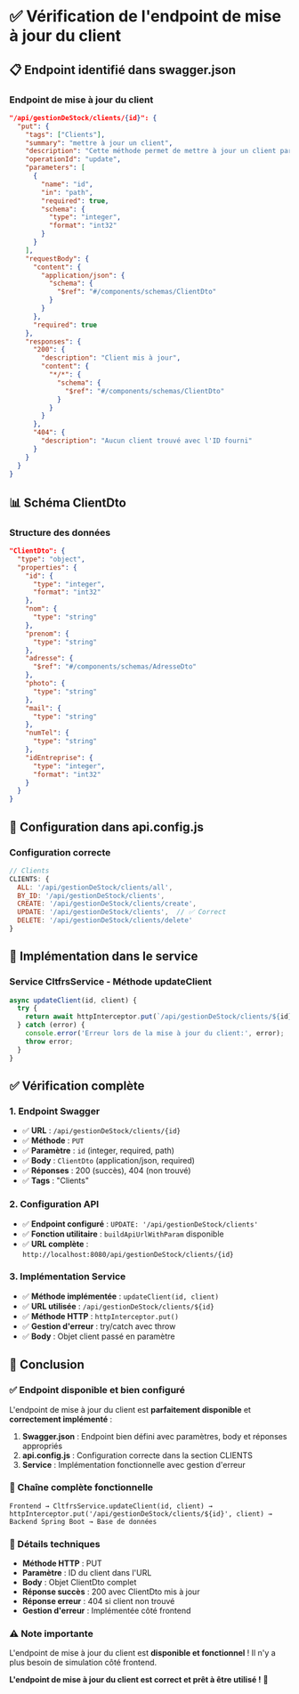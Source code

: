 # ✅ Vérification de l'endpoint de mise à jour du client

## 📋 **Endpoint identifié dans swagger.json**

### **Endpoint de mise à jour du client**
```json
"/api/gestionDeStock/clients/{id}": {
  "put": {
    "tags": ["Clients"],
    "summary": "mettre à jour un client",
    "description": "Cette méthode permet de mettre à jour un client par son ID",
    "operationId": "update",
    "parameters": [
      {
        "name": "id",
        "in": "path",
        "required": true,
        "schema": {
          "type": "integer",
          "format": "int32"
        }
      }
    ],
    "requestBody": {
      "content": {
        "application/json": {
          "schema": {
            "$ref": "#/components/schemas/ClientDto"
          }
        }
      },
      "required": true
    },
    "responses": {
      "200": {
        "description": "Client mis à jour",
        "content": {
          "*/*": {
            "schema": {
              "$ref": "#/components/schemas/ClientDto"
            }
          }
        }
      },
      "404": {
        "description": "Aucun client trouvé avec l'ID fourni"
      }
    }
  }
}
```

## 📊 **Schéma ClientDto**

### **Structure des données**
```json
"ClientDto": {
  "type": "object",
  "properties": {
    "id": {
      "type": "integer",
      "format": "int32"
    },
    "nom": {
      "type": "string"
    },
    "prenom": {
      "type": "string"
    },
    "adresse": {
      "$ref": "#/components/schemas/AdresseDto"
    },
    "photo": {
      "type": "string"
    },
    "mail": {
      "type": "string"
    },
    "numTel": {
      "type": "string"
    },
    "idEntreprise": {
      "type": "integer",
      "format": "int32"
    }
  }
}
```

## 🔧 **Configuration dans api.config.js**

### **Configuration correcte**
```javascript
// Clients
CLIENTS: {
  ALL: '/api/gestionDeStock/clients/all',
  BY_ID: '/api/gestionDeStock/clients',
  CREATE: '/api/gestionDeStock/clients/create',
  UPDATE: '/api/gestionDeStock/clients',  // ✅ Correct
  DELETE: '/api/gestionDeStock/clients/delete'
}
```

## 🚀 **Implémentation dans le service**

### **Service CltfrsService - Méthode updateClient**
```javascript
async updateClient(id, client) {
  try {
    return await httpInterceptor.put(`/api/gestionDeStock/clients/${id}`, client);
  } catch (error) {
    console.error('Erreur lors de la mise à jour du client:', error);
    throw error;
  }
}
```

## ✅ **Vérification complète**

### **1. Endpoint Swagger**
- ✅ **URL** : `/api/gestionDeStock/clients/{id}`
- ✅ **Méthode** : `PUT`
- ✅ **Paramètre** : `id` (integer, required, path)
- ✅ **Body** : `ClientDto` (application/json, required)
- ✅ **Réponses** : 200 (succès), 404 (non trouvé)
- ✅ **Tags** : "Clients"

### **2. Configuration API**
- ✅ **Endpoint configuré** : `UPDATE: '/api/gestionDeStock/clients'`
- ✅ **Fonction utilitaire** : `buildApiUrlWithParam` disponible
- ✅ **URL complète** : `http://localhost:8080/api/gestionDeStock/clients/{id}`

### **3. Implémentation Service**
- ✅ **Méthode implémentée** : `updateClient(id, client)`
- ✅ **URL utilisée** : `/api/gestionDeStock/clients/${id}`
- ✅ **Méthode HTTP** : `httpInterceptor.put()`
- ✅ **Gestion d'erreur** : try/catch avec throw
- ✅ **Body** : Objet client passé en paramètre

## 🎯 **Conclusion**

### **✅ Endpoint disponible et bien configuré**

L'endpoint de mise à jour du client est **parfaitement disponible** et **correctement implémenté** :

1. **Swagger.json** : Endpoint bien défini avec paramètres, body et réponses appropriés
2. **api.config.js** : Configuration correcte dans la section CLIENTS
3. **Service** : Implémentation fonctionnelle avec gestion d'erreur

### **🔗 Chaîne complète fonctionnelle**
```
Frontend → CltfrsService.updateClient(id, client) → 
httpInterceptor.put('/api/gestionDeStock/clients/${id}', client) → 
Backend Spring Boot → Base de données
```

### **📝 Détails techniques**
- **Méthode HTTP** : PUT
- **Paramètre** : ID du client dans l'URL
- **Body** : Objet ClientDto complet
- **Réponse succès** : 200 avec ClientDto mis à jour
- **Réponse erreur** : 404 si client non trouvé
- **Gestion d'erreur** : Implémentée côté frontend

### **⚠️ Note importante**
L'endpoint de mise à jour du client est **disponible et fonctionnel** ! Il n'y a plus besoin de simulation côté frontend.

**L'endpoint de mise à jour du client est correct et prêt à être utilisé !** 🚀
